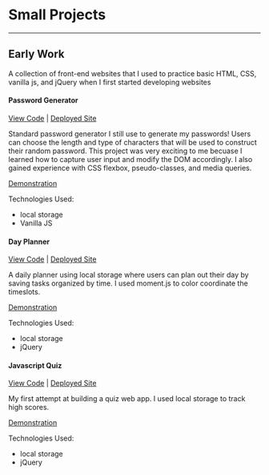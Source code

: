 # Small Projects
******
## Early Work
A collection of front-end websites that I used to practice basic HTML, CSS, vanilla js, and jQuery when I first started developing websites
#### Password Generator 
[View Code](https://github.com/elliotfouts/password-generator) | [Deployed Site](https://elliotfouts.github.io/password-generator/)

Standard password generator I still use to generate my passwords! Users can choose the length and type of characters that will be used to construct their random password. This project was very exciting to me becuase I learned how to capture user input and modify the DOM accordingly. I also gained experience with CSS flexbox, pseudo-classes, and media queries.

[Demonstration]()

Technologies Used:
* local storage
* Vanilla JS
#### Day Planner
[View Code](https://github.com/elliotfouts/day-planner) | [Deployed Site](https://elliotfouts.github.io/day-planner/)

A daily planner using local storage where users can plan out their day by saving tasks organized by time. I used moment.js to color coordinate the timeslots.

[Demonstration]()

Technologies Used:
* local storage
* jQuery
#### Javascript Quiz
[View Code](https://github.com/elliotfouts/coding-quiz) | [Deployed Site](https://elliotfouts.github.io/coding-quiz/)

My first attempt at building a quiz web app. I used local storage to track high scores.

[Demonstration]()

Technologies Used:
* local storage
* jQuery

